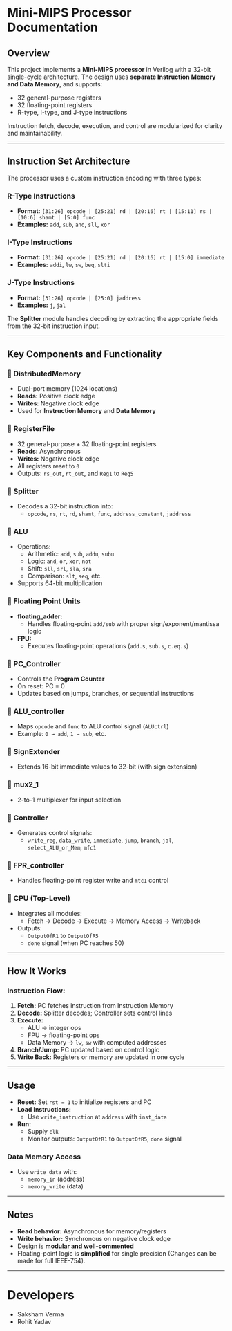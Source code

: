 # Mini-MIPS Processor Documentation

## Overview

This project implements a **Mini-MIPS processor** in Verilog with a 32-bit single-cycle architecture. The design uses **separate Instruction Memory and Data Memory**, and supports:

- 32 general-purpose registers
- 32 floating-point registers
- R-type, I-type, and J-type instructions

Instruction fetch, decode, execution, and control are modularized for clarity and maintainability.

---

## Instruction Set Architecture

The processor uses a custom instruction encoding with three types:

### R-Type Instructions
- **Format:** `[31:26] opcode | [25:21] rd | [20:16] rt | [15:11] rs | [10:6] shamt | [5:0] func`
- **Examples:** `add`, `sub`, `and`, `sll`, `xor`

### I-Type Instructions
- **Format:** `[31:26] opcode | [25:21] rd | [20:16] rt | [15:0] immediate`
- **Examples:** `addi`, `lw`, `sw`, `beq`, `slti`

### J-Type Instructions
- **Format:** `[31:26] opcode | [25:0] jaddress`
- **Examples:** `j`, `jal`

The **Splitter** module handles decoding by extracting the appropriate fields from the 32-bit instruction input.

---

## Key Components and Functionality

### 🔹 DistributedMemory
- Dual-port memory (1024 locations)
- **Reads:** Positive clock edge
- **Writes:** Negative clock edge
- Used for **Instruction Memory** and **Data Memory**

### 🔹 RegisterFile
- 32 general-purpose + 32 floating-point registers
- **Reads:** Asynchronous
- **Writes:** Negative clock edge
- All registers reset to `0`
- Outputs: `rs_out`, `rt_out`, and `Reg1` to `Reg5`

### 🔹 Splitter
- Decodes a 32-bit instruction into:
  - `opcode`, `rs`, `rt`, `rd`, `shamt`, `func`, `address_constant`, `jaddress`

### 🔹 ALU
- Operations:
  - Arithmetic: `add`, `sub`, `addu`, `subu`
  - Logic: `and`, `or`, `xor`, `not`
  - Shift: `sll`, `srl`, `sla`, `sra`
  - Comparison: `slt`, `seq`, etc.
- Supports 64-bit multiplication

### 🔹 Floating Point Units
- **floating_adder:**
  - Handles floating-point `add/sub` with proper sign/exponent/mantissa logic
- **FPU:**
  - Executes floating-point operations (`add.s`, `sub.s`, `c.eq.s`)

### 🔹 PC_Controller
- Controls the **Program Counter**
- On reset: PC = 0
- Updates based on jumps, branches, or sequential instructions

### 🔹 ALU_controller
- Maps `opcode` and `func` to ALU control signal (`ALUctrl`)
- Example: `0 → add`, `1 → sub`, etc.

### 🔹 SignExtender
- Extends 16-bit immediate values to 32-bit (with sign extension)

### 🔹 mux2_1
- 2-to-1 multiplexer for input selection

### 🔹 Controller
- Generates control signals:
  - `write_reg`, `data_write`, `immediate`, `jump`, `branch`, `jal`, `select_ALU_or_Mem`, `mfc1`

### 🔹 FPR_controller
- Handles floating-point register write and `mtc1` control

### 🔹 CPU (Top-Level)
- Integrates all modules:
  - Fetch → Decode → Execute → Memory Access → Writeback
- Outputs:
  - `OutputOfR1` to `OutputOfR5`
  - `done` signal (when PC reaches 50)

---

## How It Works

###  Instruction Flow:
1. **Fetch:** PC fetches instruction from Instruction Memory
2. **Decode:** Splitter decodes; Controller sets control lines
3. **Execute:**
   - ALU → integer ops
   - FPU → floating-point ops
   - Data Memory → `lw`, `sw` with computed addresses
4. **Branch/Jump:** PC updated based on control logic
5. **Write Back:** Registers or memory are updated in one cycle

---

## Usage

- **Reset:** Set `rst = 1` to initialize registers and PC
- **Load Instructions:**
  - Use `write_instruction` at `address` with `inst_data`
- **Run:**
  - Supply `clk`
  - Monitor outputs: `OutputOfR1` to `OutputOfR5`, `done` signal

###  Data Memory Access
- Use `write_data` with:
  - `memory_in` (address)
  - `memory_write` (data)

---

## Notes

- **Read behavior:** Asynchronous for memory/registers
- **Write behavior:** Synchronous on negative clock edge
- Design is **modular and well-commented**
- Floating-point logic is **simplified** for single precision  (Changes can be made for full IEEE-754).

---

# Developers 
- Saksham Verma
- Rohit Yadav  
